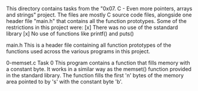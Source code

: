 This directory contains tasks from the "0x07. C - Even more pointers, arrays and strings" project.
The files are mostly C source code files, alongside one header file "main.h" that contains all the function prototypes.
Some of the restrictions in this project were:
[x] There was no use of the sstandard library
[x] No use of functions like printf() and puts()


main.h
This is a header file containing all function prototypes of the functions used across the various programs in this project.

0-memset.c
Task 0
This program contains a function that fills memory with a constant byte. It works in a similar way as the memset() function provided in the standard library.
The function fills the first 'n' bytes of the memory area pointed to by 's' with the constant byte 'b'.
